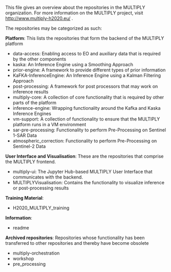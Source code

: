 This file gives an overview about the repositories in the MULTIPLY organization. For more information on the MULTIPLY project, visit http://www.multiply-h2020.eu/ .

The repositories may be categorized as such:

**Platform**: This lists the repositories that form the backend of the MULTIPLY platform
* data-access: Enabling access to EO and auxiliary data that is required by the other components
* kaska: An Inference Engine using a Smoothing Approach
* prior-engine: A framework to provide different types of prior information
* KaFKA-InferenceEngine: An Inference Engine using a Kalman Filtering Approach
* post-processing: A framework for post processors that may work on inference results
* multiply-core: A collection of core functionality that is required by other parts of the platform
* inference-engine: Wrapping functionality around the Kafka and Kaska Inference Engines
* vm-support: A collection of functionality to ensure that the MULTIPLY platform runs in a VM environment
* sar-pre-processing: Functionality to perform Pre-Processing on Sentinel 1-SAR Data
* atmospheric_correction: Functionality to perform Pre-Processing on Sentinel-2 Data

**User Interface and Visualisation**: These are the repositories that comprise the MULTIPLY frontend.
* multiply-ui: The Jupyter Hub-based MULTIPLY User Interface that communicates with the backend.
* MULTIPLYVisualisation: Contains the functionality to visualize inference or post-processing results

**Training Material**:
* H2020_MULTIPLY_training	

**Information**:
* readme

**Archived repositories**: Repositories whose functionality has been transferred to other repositories and thereby have become obsolete
* multiply-orchestration
* workshop
* pre_processing
